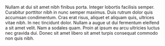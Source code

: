 Nullam at dui sit amet nibh finibus porta. Integer lobortis facilisis semper. Curabitur porttitor nibh in nunc semper maximus. Duis rutrum dolor quis accumsan condimentum. Cras erat risus, aliquet et aliquam quis, ultrices vitae nibh. In nec tincidunt dolor. Nullam a augue ut dui fermentum eleifend a sit amet velit. Nam a sodales quam. Proin at ipsum eu arcu ultricies luctus nec gravida dui. Donec sit amet libero sit amet turpis consequat commodo non quis nibh.